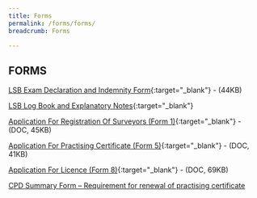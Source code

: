 ```yaml
---
title: Forms
permalink: /forms/forms/
breadcrumb: Forms

---
```



## FORMS

[LSB Exam Declaration and Indemnity Form](/files/LSBExamDeclarationandIndemnityForm.doc/){:target="_blank"} - (44KB)

[LSB Log Book and Explanatory Notes](/files/LSBLogBookandExplanatoryNotes-v1.3.docx){:target="_blank"}

[Application For Registration Of Surveyors (Form 1)](/files/linkclick0317.doc/){:target="_blank"} - (DOC, 45KB)

[Application For Practising Certificate (Form 5)](/files/linkclickbc26.doc/){:target="_blank"} - (DOC, 41KB)

[Application For Licence (Form 8)](/files/linkclick32a1.doc/){:target="_blank"} - (DOC, 69KB)

[CPD Summary Form – Requirement for renewal of practising certificate](/files/CPD-Summary-Form.pdf/)
